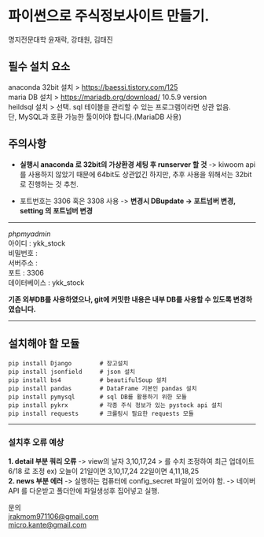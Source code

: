
# 파이썬으로 주식정보사이트 만들기.
명지전문대학 윤재락, 강태원, 김태진



## 필수 설치 요소   
anaconda 32bit 설치 > https://baessi.tistory.com/125   
maria DB 설치 > https://mariadb.org/download/ 10.5.9 version   
heildsql 설치 > 선택. sql 테이블을 관리할 수 있는 프로그램이라면 상관 없음.   
단, MySQL과 호환 가능한 툴이어야 합니다.(MariaDB 사용)

## 주의사항 
* **실행시 anaconda 로 32bit의 가상환경 세팅 후 runserver 할 것** -> kiwoom api를 사용하지 않았기 때문에 64bit도 상관없긴 하지만, 추후 사용을 위해서는 32bit로 진행하는 것 추천. 
  
* 포트번호는 3306 혹은 3308 사용 -> **변경시 DBupdate -> 포트넘버 변경, setting 의 포트넘버 변경**

----
*phpmyadmin*   
아이디 : ykk_stock   
비밀번호 :    
서버주소 :    
포트 : 3306   
데이터베이스 : ykk_stock   

**기존 외부DB를 사용하였으나, git에 커밋한 내용은 내부 DB를 사용할 수 있도록 변경하였습니다.**

---
## 설치해야 할 모듈
```shell
pip install Django        # 장고설치   
pip install jsonfield     # json 설치   
pip install bs4           # beautifulSoup 설치   
pip install pandas        # DataFrame 기본인 pandas 설치   
pip install pymysql       # sql DB를 활용하기 위한 모듈   
pip install pykrx         # 각종 주식 정보가 있는 pystock api 설치  
pip install requests      # 크롤링시 필요한 requests 모듈
```
----
### 설치후 오류 예상   
**1. detail 부분 쿼리 오류** -> view의 날자 3,10,17,24 > 를 수치 조정하여 최근 업데이트 6/18 로 조정 ex) 오늘이 21일이면 3,10,17,24  22일이면 4,11,18,25   
**2. news 부분 에러** -> 실행하는 컴퓨터에 config_secret 파일이 있어야 함. -> 네이버 API 를 다운받고 폴더안에 파일생성후 집어넣고 실행.   

문의     
jrakmom971106@gmail.com   
micro.kante@gmail.com
